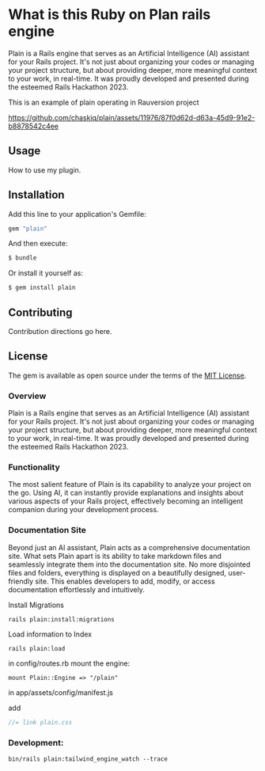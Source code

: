 # What is this Ruby on Plan rails engine

Plain is a Rails engine that serves as an Artificial Intelligence (AI) assistant for your Rails project. It's not just about organizing your codes or managing your project structure, but about providing deeper, more meaningful context to your work, in real-time. It was proudly developed and presented during the esteemed Rails Hackathon 2023.


This is an example of plain operating in Rauversion project

https://github.com/chaskiq/plain/assets/11976/87f0d62d-d63a-45d9-91e2-b8878542c4ee



## Usage
How to use my plugin.

## Installation
Add this line to your application's Gemfile:

```ruby
gem "plain"
```

And then execute:
```bash
$ bundle
```

Or install it yourself as:
```bash
$ gem install plain
```

## Contributing
Contribution directions go here.

## License
The gem is available as open source under the terms of the [MIT License](https://opensource.org/licenses/MIT).


### Overview

Plain is a Rails engine that serves as an Artificial Intelligence (AI) assistant for your Rails project. It's not just about organizing your codes or managing your project structure, but about providing deeper, more meaningful context to your work, in real-time. It was proudly developed and presented during the esteemed Rails Hackathon 2023.


### Functionality

The most salient feature of Plain is its capability to analyze your project on the go. Using AI, it can instantly provide explanations and insights about various aspects of your Rails project, effectively becoming an intelligent companion during your development process.


### Documentation Site 


Beyond just an AI assistant, Plain acts as a comprehensive documentation site. What sets Plain apart is its ability to take markdown files and seamlessly integrate them into the documentation site. No more disjointed files and folders, everything is displayed on a beautifully designed, user-friendly site. This enables developers to add, modify, or access documentation effortlessly and intuitively.



Install Migrations

`rails plain:install:migrations`


Load information to Index

`rails plain:load`   

in config/routes.rb mount the engine:

`mount Plain::Engine => "/plain"`

in app/assets/config/manifest.js

add 

```js
//= link plain.css
```


### Development:

`bin/rails plain:tailwind_engine_watch --trace`


